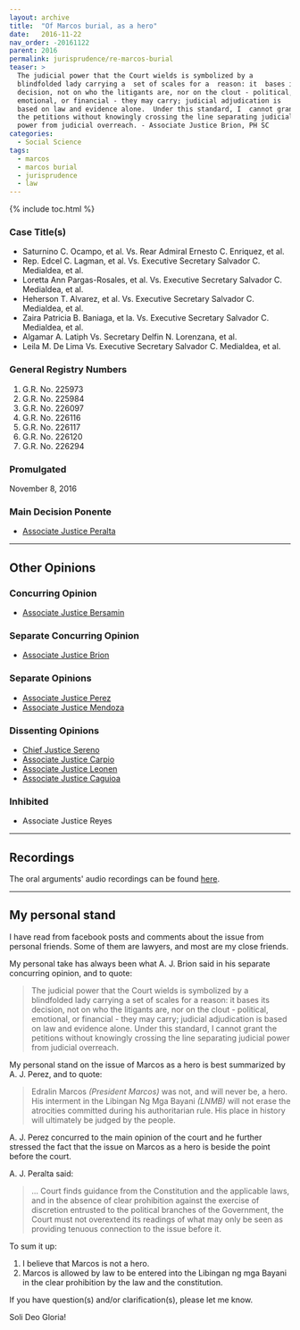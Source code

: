 ```yaml
---
layout: archive
title:  "Of Marcos burial, as a hero"
date:   2016-11-22
nav_order: -20161122
parent: 2016
permalink: jurisprudence/re-marcos-burial
teaser: >
  The judicial power that the Court wields is symbolized by a
  blindfolded lady carrying a  set of scales for a  reason: it  bases its
  decision, not on who the litigants are, nor on the clout - political,
  emotional, or financial - they may carry; judicial adjudication is
  based on law and evidence alone.  Under this standard, I  cannot grant
  the petitions without knowingly crossing the line separating judicial
  power from judicial overreach. - Associate Justice Brion, PH SC
categories:
  - Social Science
tags:
  - marcos
  - marcos burial
  - jurisprudence
  - law
---
```


{% include toc.html %}

### Case Title(s)

- Saturnino C. Ocampo, et al. Vs. Rear Admiral Ernesto C. Enriquez, et al.
- Rep. Edcel C. Lagman, et al. Vs. Executive Secretary Salvador C. Medialdea, et al.
- Loretta Ann Pargas-Rosales, et al. Vs. Executive Secretary Salvador C. Medialdea, et al.
- Heherson T. Alvarez, et al. Vs. Executive Secretary Salvador C. Medialdea, et al.
- Zaira Patricia B. Baniaga, et la. Vs. Executive Secretary Salvador C. Medialdea, et al.
- Algamar A. Latiph Vs. Secretary Delfin N. Lorenzana, et al.
- Leila M. De Lima Vs. Executive Secretary Salvador C. Medialdea, et al.

### General Registry Numbers

1.  G.R. No. 225973
2.  G.R. No. 225984
3.  G.R. No. 226097
4.  G.R. No. 226116
5.  G.R. No. 226117
6.  G.R. No. 226120
7.  G.R. No. 226294

### Promulgated

November 8, 2016

### Main Decision Ponente

- [Associate Justice Peralta](http://sc.judiciary.gov.ph/jurisprudence/2016/november2016/225973.pdf)

---

## Other Opinions

### Concurring Opinion

- [Associate Justice Bersamin](http://sc.judiciary.gov.ph/jurisprudence/2016/november2016/225973_bersamin.pdf)

### Separate Concurring Opinion

- [Associate Justice Brion](http://sc.judiciary.gov.ph/jurisprudence/2016/november2016/225973_brion.pdf)

### Separate Opinions

- [Associate Justice Perez](http://sc.judiciary.gov.ph/jurisprudence/2016/november2016/225973_perez.pdf)
- [Associate Justice Mendoza](http://sc.judiciary.gov.ph/jurisprudence/2016/november2016/225973_mendoza.pdf)

### Dissenting Opinions

- [Chief Justice Sereno](http://sc.judiciary.gov.ph/jurisprudence/2016/november2016/225973_sereno.pdf)
- [Associate Justice Carpio](http://sc.judiciary.gov.ph/jurisprudence/2016/november2016/225973_carpio.pdf)
- [Associate Justice Leonen](http://sc.judiciary.gov.ph/jurisprudence/2016/november2016/225973_leonen.pdf)
- [Associate Justice Caguioa](http://sc.judiciary.gov.ph/jurisprudence/2016/november2016/225973_caguioa.pdf)

### Inhibited 

- Associate Justice Reyes

---

## Recordings

The oral arguments' audio recordings can be found
[here](http://sc.judiciary.gov.ph/microsite/marcos/audio-recording.html).

---

## My personal stand

I have read from facebook posts and comments about the issue from
personal friends. Some of them are lawyers, and most are my close
friends.

My personal take has always been what A. J. Brion said in his separate
concurring opinion, and to quote:

> The judicial power that the Court wields is symbolized by a
> blindfolded lady carrying a  set of scales for a  reason: it  bases its
> decision, not on who the litigants are, nor on the clout - political,
> emotional, or financial - they may carry; judicial adjudication is
> based on law and evidence alone.  Under this standard, I  cannot grant
> the petitions without knowingly crossing the line separating judicial
> power from judicial overreach. 

My personal stand on the issue of Marcos as a hero is best summarized by
A. J. Perez, and to quote:

> Edralin Marcos _(President Marcos)_ was not, and will never be, a hero.
> His interment in the Libingan Ng Mga Bayani _(LNMB)_ will not erase the
> atrocities committed during his authoritarian rule. His place in
> history will ultimately be judged by the people.

A. J. Perez concurred to the main opinion of the court and he further
stressed the fact that the issue on Marcos as a hero is beside the point
before the court.

A. J. Peralta said:

> ... Court finds guidance from the Constitution and the applicable laws,
> and in the absence of clear prohibition against the exercise of
> discretion entrusted to the political branches of the Government, the
> Court must not overextend its readings of what may only be seen as
> providing tenuous connection to the issue before it.

To sum it up:

1.  I believe that Marcos is not a hero.
2.  Marcos is allowed by law to be entered into the Libingan ng mga Bayani
    in the clear prohibition by the law and the constitution.

If you have question(s) and/or clarification(s), please let me know.

Soli Deo Gloria!

